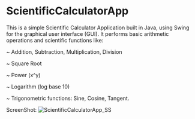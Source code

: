 # ScientificCalculatorApp

This is a simple Scientific Calculator Application built in Java, using Swing for the graphical user interface (GUI).
It performs basic arithmetic operations and scientific functions like:

~ Addition, Subtraction, Multiplication, Division

~ Square Root

~ Power (x^y)

~ Logarithm (log base 10)

~ Trigonometric functions: Sine, Cosine, Tangent.

ScreenShot:
![ScientificCalculatorApp_SS](https://github.com/user-attachments/assets/ea211ddf-6272-45cc-8343-9cda1278e10d)
